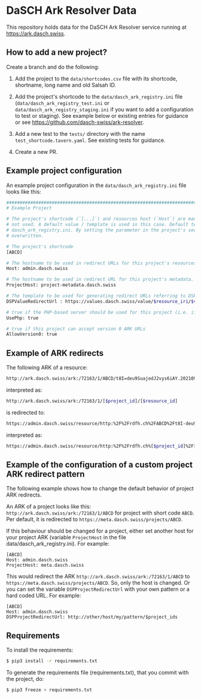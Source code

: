 # DaSCH Ark Resolver Data

This repository holds data for the DaSCH Ark Resolver service running at https://ark.dasch.swiss.

## How to add a new project?

Create a branch and do the following:

1. Add the project to the `data/shortcodes.csv` file with its shortcode, shortname, long name and old Salsah ID.

2. Add the project's shortcode to the `data/dasch_ark_registry.ini` file (`data/dasch_ark_registry_test.ini` or
   `data/dasch_ark_registry_staging.ini` if you want to add a configuration to test or staging). See example below or
   existing entries for guidance or see https://github.com/dasch-swiss/ark-resolver.

3. Add a new test to the `tests/` directory with the name `test_shortcode.tavern.yaml`. See existing tests for guidance.

4. Create a new PR.

## Example project configuration

An example project configuration in the `data/dasch_ark_registry.ini` file looks like this:

```bash 
############################################################################
# Example Project

# The project's shortcode (`[...]`) and resources host (`Host`) are mandatory. All other parameters can be left out if 
# not used. A default value / template is used in this case. Default templates are defined in the top section of 
# dasch_ark_registry.ini. By setting the parameter in the project's section of the file, the default value / template is
# overwritten.

# The project's shortcode
[ABCD]

# The hostname to be used in redirect URLs for this project's resources.
Host: admin.dasch.swiss

# The hostname to be used in redirect URL for this project's metadata.
ProjectHost: project-metadata.dasch.swiss

# The template to be used for generating redirect URLs referring to DSP values.
DSPValueRedirectUrl : https://values.dasch.swiss/value/$resource_iri/$value_id

# true if the PHP-based server should be used for this project (i.e. if project is on Salsah)
UsePhp: true

# true if this project can accept version 0 ARK URLs
AllowVersion0: true
```

## Example of ARK redirects

The following ARK of a resource:
```bash
http://ark.dasch.swiss/ark:/72163/1/ABCD/t8I=deu9SuajedJ2vys6iAY.20210915T170737243528Z
```
interpreted as:
```bash
http://ark.dasch.swiss/ark:/72163/1/[$project_id]/[$resource_id]
```
is redirected to:
```bash
https://admin.dasch.swiss/resource/http:%2F%2Frdfh.ch%2FABCD%2Ft8I-deu9SuajedJ2vys6iA?version=20210915T170737243528Z
```
interpreted as:
```bash
https://admin.dasch.swiss/resource/http:%2F%2Frdfh.ch%[$project_id]%2F[$resource_id]
```

## Example of the configuration of a custom project ARK redirect pattern

The following example shows how to change the default behavior of project ARK redirects.

An ARK of a project looks like this: `http://ark.dasch.swiss/ark:/72163/1/ABCD` for project with short code `ABCD`. Per
default, it is redirected to `https://meta.dasch.swiss/projects/ABCD`.

If this behaviour should be changed for a project, either set another host for your project ARK (variable `ProjectHost` 
in the file data/dasch_ark_registry.ini). For example:

```
[ABCD]
Host: admin.dasch.swiss
ProjectHost: meta.dasch.swiss
```

This would redirect the ARK `http://ark.dasch.swiss/ark:/72163/1/ABCD` to `https://meta.dasch.swiss/projects/ABCD`.
So, only the host is changed. Or you can set the variable `DSPProjectRedirectUrl` with your own pattern or a hard coded
URL. For example:

```
[ABCD]
Host: admin.dasch.swiss
DSPProjectRedirectUrl: http://other/host/my/pattern/$project_ids
```

## Requirements

To install the requirements:

```bash
$ pip3 install -r requirements.txt
```

To generate the requirements file (requirements.txt), that you commit with the project, do:

```bash
$ pip3 freeze > requirements.txt
```
